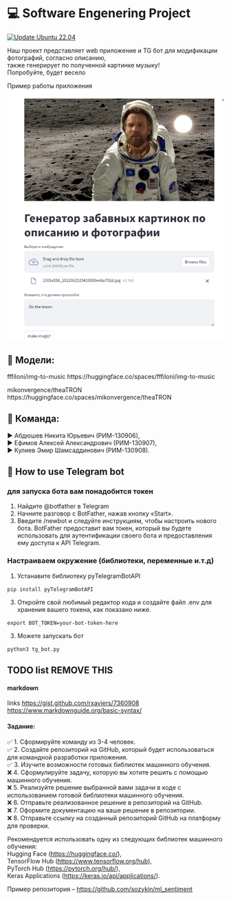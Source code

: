 # :computer: Software Engenering Project

[![Update Ubuntu 22.04](https://github.com/AAEfimov/URFU_PI/actions/workflows/python-app.yml/badge.svg)](https://github.com/AAEfimov/URFU_PI/actions/workflows/python-app.yml)

Наш проект представляет web приложение и TG бот для модификации фотографий, согласно описанию,  
также генерирует по полученной картинке музыку!  
Попробуйте, будет весело

Пример работы приложения  
![image](Img/example.png)

## :gem: Модели:

<p>fffiloni/img-to-music https://huggingface.co/spaces/fffiloni/img-to-music</p>
<p>mikonvergence/theaTRON https://huggingface.co/spaces/mikonvergence/theaTRON</p>

## :gem: Команда:  

:arrow_forward: Абдюшев Никита Юрьевич (РИМ-130906),  
:arrow_forward: Ефимов Алексей Александрович (РИМ-130907),  
:arrow_forward: Кулиев Эмир Шамсаддинович  (РИМ-130908).

## :gem: How to use Telegram bot

### для запуска бота вам понадобится токен

1. Найдите @botfather в Telegram
2. Начните разговор с BotFather, нажав кнопку «Start».
3. Введите /newbot и следуйте инструкциям, чтобы настроить нового бота. BotFather
предоставит вам токен, который вы будете использовать для аутентификации своего бота и предоставления ему доступа к API Telegram.

### Настраиваем окружение (библиотеки, переменные и.т.д)

1. Устанавите библиотеку pyTelegramBotAPI
```
pip install pyTelegramBotAPI
```
3. Откройте свой любимый редактор кода и создайте файл .env для хранения вашего токена, как показано ниже.
```
export BOT_TOKEN=your-bot-token-here
```
3. Можете запускать бот
```
python3 tg_bot.py
```

## TODO list REMOVE THIS

#### markdown
links https://gist.github.com/rxaviers/7360908  
https://www.markdownguide.org/basic-syntax/  
  
#### Задание:  
:white_check_mark:   1. Сформируйте команду из 3-4 человек.  
:white_check_mark:   2. Создайте репозиторий на GitHub, который будет использоваться для командной разработки приложения.  
:white_check_mark:   3. Изучите возможности готовых библиотек машинного обучения.  
:x:   4. Сформулируйте задачу, которую вы хотите решить с помощью машинного обучения.  
:x:   5. Реализуйте решение выбранной вами задачи в коде с использованием готовой библиотеки машинного обучения.  
:x:   6. Отправьте реализованное решение в репозиторий на GitHub.  
:x:   7. Оформите документацию на ваше решение в репозитории.  
:x:   8. Отправьте ссылку на созданный репозиторий GitHub на платформу для проверки.  

Рекомендуется использовать одну из следующих библиотек машинного обучения:  
Hugging Face (https://huggingface.co/),  
TensorFlow Hub (https://www.tensorflow.org/hub),  
PyTorch Hub (https://pytorch.org/hub/),  
Keras Applications (https://keras.io/api/applications/).  
  
Пример репозитория – https://github.com/sozykin/ml_sentiment  


